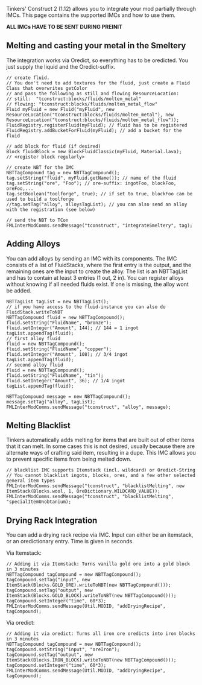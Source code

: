 Tinkers' Construct 2 (1.12) allows you to integrate your mod partially through IMCs. This page contains the supported IMCs and how to use them.

**ALL IMCs HAVE TO BE SENT DURING PREINIT**

## Melting and casting your metal in the Smeltery

The integration works via Oredict, so everything has to be oredicted. You just supply the liquid and the Oredict-suffix.

    // create fluid.
    // You don't need to add textures for the fluid, just create a Fluid Class that overwrites getColor
    // and pass the following as still and flowing ResourceLocation:
    // still:  "tconstruct:blocks/fluids/molten_metal"
    // flowing: "tconstruct:blocks/fluids/molten_metal_flow"
    Fluid myFluid = new Fluid("myFluid", new ResourceLocation("tconstruct:blocks/fluids/molten_metal"), new ResourceLocation("tconstruct:blocks/fluids/molten_metal_flow"));
    FluidRegistry.registerFluid(myFluid); // fluid has to be registered
    FluidRegistry.addBucketForFluid(myFluid); // add a bucket for the fluid

    // add block for fluid (if desired)
    Block fluidBlock = new BlockFluidClassic(myFluid, Material.lava);
    // <register block regularly>

    // create NBT for the IMC
    NBTTagCompound tag = new NBTTagCompound();
    tag.setString("fluid", myFluid.getName()); // name of the fluid
    tag.setString("ore", "Foo"); // ore-suffix: ingotFoo, blockFoo, oreFoo,...
    tag.setBoolean("toolforge", true); // if set to true, blockFoo can be used to build a toolforge
    //tag.setTag("alloy", alloysTagList); // you can also send an alloy with the registration (see below)

    // send the NBT to TCon
    FMLInterModComms.sendMessage("tconstruct", "integrateSmeltery", tag);

## Adding Alloys

You can add alloys by sending an IMC with its components. The IMC consists of a list of FluidStacks, where the first entry is the output, and the remaining ones are the input to create the alloy.
The list is an NBTTagList and has to contain at least 3 entries (1 out, 2 in).
You can register alloys without knowing if all needed fluids exist. If one is missing, the alloy wont be added.

    NBTTagList tagList = new NBTTagList();
    // if you have access to the fluid-instance you can also do FluidStack.writeToNBT
    NBTTagCompound fluid = new NBTTagCompound();
    fluid.setString("FluidName", "bronze");
    fluid.setInteger("Amount", 144); // 144 = 1 ingot
    tagList.appendTag(fluid);
    // first alloy fluid
    fluid = new NBTTagCompound();
    fluid.setString("FluidName", "copper");
    fluid.setInteger("Amount", 108); // 3/4 ingot
    tagList.appendTag(fluid);
    // second alloy fluid
    fluid = new NBTTagCompound();
    fluid.setString("FluidName", "tin");
    fluid.setInteger("Amount", 36); // 1/4 ingot
    tagList.appendTag(fluid);

    NBTTagCompound message = new NBTTagCompound();
    message.setTag("alloy", tagList);
    FMLInterModComms.sendMessage("tconstruct", "alloy", message);


## Melting Blacklist

Tinkers automatically adds melting for items that are built out of other items that it can melt. In some cases this is not desired, usually because there are alternate ways of crafting said item, resulting in a dupe.
This IMC allows you to prevent specific items from being melted down.

    // blacklist IMC supports Itemstack (incl. wildcard) or Oredict-String
    // You cannot blacklist ingots, blocks, ores, and a few other selected general item types
    FMLInterModComms.sendMessage("tconstruct", "blacklistMelting", new ItemStack(Blocks.wool, 1, OreDictionary.WILDCARD_VALUE));
    FMLInterModComms.sendMessage("tconstruct", "blacklistMelting", "specialItemUnobtanium);

## Drying Rack Integration

You can add a drying rack recipe via IMC. Input can either be an itemstack, or an oredictionary entry. Time is given in seconds.

Via Itemstack:

    // Adding it via Itemstack: Turns vanilla gold ore into a gold block in 3 minutes
    NBTTagCompound tagCompound = new NBTTagCompound();
    tagCompound.setTag("input", new ItemStack(Blocks.GOLD_ORE).writeToNBT(new NBTTagCompound()));
    tagCompound.setTag("output", new ItemStack(Blocks.GOLD_BLOCK).writeToNBT(new NBTTagCompound()));
    tagCompound.setInteger("time", 60*3);
    FMLInterModComms.sendMessage(Util.MODID, "addDryingRecipe", tagCompound);

Via oredict:

    // Adding it via oredict: Turns all iron ore oredicts into iron blocks in 3 minutes
    NBTTagCompound tagCompound = new NBTTagCompound();
    tagCompound.setString("input", "oreIron");
    tagCompound.setTag("output", new ItemStack(Blocks.IRON_BLOCK).writeToNBT(new NBTTagCompound()));
    tagCompound.setInteger("time", 60*3);
    FMLInterModComms.sendMessage(Util.MODID, "addDryingRecipe", tagCompound);